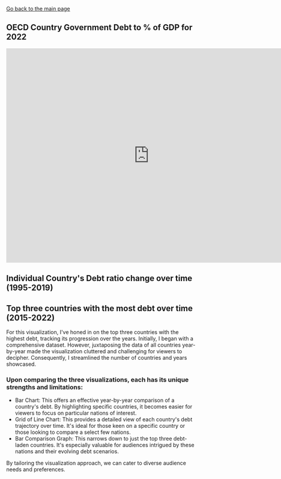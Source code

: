 

[Go back to the main page](/README.md)

## OECD Country Government Debt to % of GDP for 2022
<iframe src="https://data.oecd.org/chart/7b8e" width="760" height="570" style="border: 0" mozallowfullscreen="true" webkitallowfullscreen="true" allowfullscreen="true"><a href="https://data.oecd.org/chart/7b8e" target="_blank">OECD Chart: General government debt, Total, % of GDP, Annual, 2022</a></iframe>


## Individual Country's Debt ratio change over time (1995-2019)
<div class="flourish-embed flourish-chart" data-src="visualisation/14961442"><script src="https://public.flourish.studio/resources/embed.js"></script></div>


## Top three countries with the most debt over time (2015-2022)
<div class="flourish-embed flourish-chart" data-src="visualisation/14963131"><script src="https://public.flourish.studio/resources/embed.js"></script></div>
For this visualization, I've honed in on the top three countries with the highest debt, tracking its progression over the years. Initially, I began with a comprehensive dataset. However, juxtaposing the data of all countries year-by-year made the visualization cluttered and challenging for viewers to decipher. Consequently, I streamlined the number of countries and years showcased.

### Upon comparing the three visualizations, each has its unique strengths and limitations:

- Bar Chart: This offers an effective year-by-year comparison of a country's debt. By highlighting specific countries, it becomes easier for viewers to focus on particular nations of interest.
- Grid of Line Chart: This provides a detailed view of each country's debt trajectory over time. It's ideal for those keen on a specific country or those looking to compare a select few nations.
- Bar Comparison Graph: This narrows down to just the top three debt-laden countries. It's especially valuable for audiences intrigued by these nations and their evolving debt scenarios.

By tailoring the visualization approach, we can cater to diverse audience needs and preferences.






